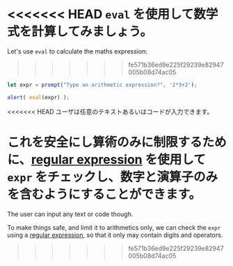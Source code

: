 <<<<<<< HEAD
`eval` を使用して数学式を計算してみましょう。
=======
Let's use `eval` to calculate the maths expression:
>>>>>>> fe571b36ed9e225f29239e82947005b08d74ac05

```js demo run
let expr = prompt("Type an arithmetic expression?", '2*3+2');

alert( eval(expr) );
```

<<<<<<< HEAD
ユーザは任意のテキストあるいはコードが入力できます。

これを安全にし算術のみに制限するために、[regular expression](info:regular-expressions) を使用して `expr` をチェックし、数字と演算子のみを含むようにすることができます。
=======
The user can input any text or code though.

To make things safe, and limit it to arithmetics only, we can check the `expr` using a [regular expression](info:regular-expressions), so that it only may contain digits and operators.
>>>>>>> fe571b36ed9e225f29239e82947005b08d74ac05
